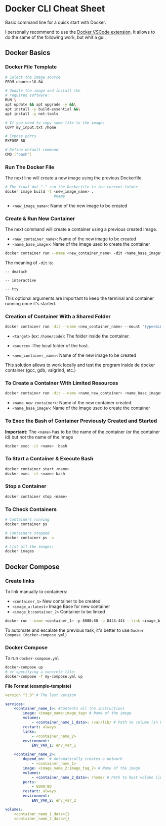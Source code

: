 # Docker CLI Cheat Sheet

Basic command line for a quick start with Docker.

I personally recommend to use the [Docker VSCode extension](https://marketplace.visualstudio.com/items?itemName=ms-azuretools.vscode-docker). It allows to do the same of the following work, but whit a gui.

## Docker Basics

### __Docker File Template__

```bash
# Select the image source
FROM ubuntu:18.04

# Update the image and install the 
# required software:
RUN \
apt update && apt upgrade -y &&\
apt install -y build-essential &&\
apt install -y net-tools

# If you need to copy some file to the image:
COPY my_input.txt /home

# Expose ports
EXPOSE 80

# Define default command
CMD ["bash"]
```

### __Run The Docker File__

The next line will create a new image using the previous Dockerfile

``` bash
# The final dot "." run the Dockerfile in the current folder
docker image build -t <new_image_name> .
                      #name
```

* `<new_image_name>`: Name of the new image to be created

### __Create & Run New Container__

The next command will create a container using a previous created image.

* `<new_container_name>`: Name of the new image to be created
* `<name_base_image>`: Name of the image used to create the container

``` bash
docker container run --name <new_container_name> -dit <name_base_image>
```

The meaning of `-dit` is: 

`-- deatach`

`-- interactive`

`-- tty`

This optional arguments are important to keep the terminal and container running once it's started.

### __Creation of Container With a Shared Folder__

```bash                 
docker container run -dit --name <new_container_name> --mount 'type=bind,source=<source>,target=<target> ubuntu:latest
```

* `<target>` (ex: `/home/code`): The folder inside the container.

* `<source>` :The local folder of the host.

* `<new_container_name>`: Name of the new image to be created

This solution allows to work locally and test the program inside de docker container (gcc, gdb, valgrind, etc.)

### __To Create a Container With Limited Resources__

```bash
docker container run -dit --name <name_new_container> <name_base_image>
```
* `<name_new_container>`: Name of the new container created
* `<name_base_image>`: Name of the image used to create the container 

### __To Exec the Bash of Container Previously Created and Started__

__Important:__ The `<name>` has to be the name of the container (or the container id) but not the name of the image

```bash
docker exec -it <name>  bash
```

### __To Start a Container & Execute Bash__

```bash
docker container start <name> 
docker exec -it <name> bash
```

### __Stop a Container__
```bash
docker container stop <name>
```

### __To Check Containers__

```bash
# Containers running
docker container ps

# Containers stopped
docker container ps -a

# List all the images:
docker images
```

## Docker Compose

### Create links

To link manually to containers:

* `<container_1>` New container to be created
* `<image_a:latest>` Image Base for new container
* `<image_b:container_2>` Container to be linked

```bash
docker run --name <container_1> -p 8080:80 -p 8443:443 --link <image_b:container_2> <image_a:container_0>
```

To automate and escalate the previous task, it's better to use `Docker Compose (docker-compose.yml)`

### Docker Compose

To run `docker-compose.yml`

```bash
docker-compose up
# or specifying a concrete file:
docker-compose -f my-compose.yml up

```

__File Format (example-template)__

```yml
version "3.3" # The last version

services: 
    <container_name_1>: #Contents all the instructions
        image: <image_name:image_tag> # Name of the image
        volumes: 
            - <container_name_1_data>: /var/lib/ # Path to volume (in host)
        restart: always
        links:
            - <container_name_2>
        environment:
            ENV_VAR_1: env_var_1

    <container_name_2>:
        depend_on:  # Automatically creates a network
            - <container_name_1>
        image: <image_name_2:image_tag_2> # Name of the image
        volumes:
            - <container_name_2_data>: /home/ # Path to host volume (in host)
        ports:
            - 8000:80
        restart: always
        environment:
            ENV_VAR_2: env_var_2

volumes:
    <container_name_1_data>{}
    <container_name_2_data>{}
```